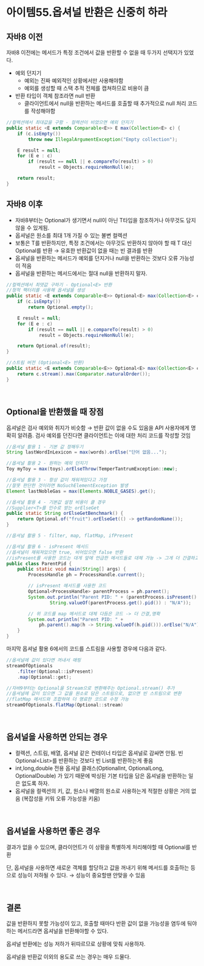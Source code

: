 # 아이템55.옵셔널 반환은 신중히 하라

## 자바8 이전

자바8 이전에는 메서드가 특정 조건에서 값을 반환할 수 없을 때 두가지 선택지가 있었다.

- 예외 던지기
    - 예외는 진짜 예외적인 상황에서만 사용해야함
    - 예외를 생성할 때 스택 추적 전체를 캡쳐하므로 비용이 큼
- 반환 타입이 객체 참조라면 null 반환
    - 클라이언트에서 null을 반환하는 메서드를 호출할 때 추가적으로 null 처리 코드를 작성해야함

```java
//컬렉션에서 최대값을 구함 - 컬렉션이 비었으면 예외 던지기
public static <E extends Comparable<E>> E max(Collection<E> c) {
    if (c.isEmpty())
        throw new IllegalArgumentException("Empty collection");

    E result = null;
    for (E e : c)
        if (result == null || e.compareTo(result) > 0)
            result = Objects.requireNonNull(e);

    return result;
}
```

 

## 자바8 이후

- 자바8부터는 Optional<T>가 생기면서 null이 아닌 T타입을 참조하거나 아무것도 담지 않을 수 있게됨.
- 옵셔널은 원소를 최대 1개 가질 수 있는 불변 컬렉션
- 보통은 T를 반환하지만, 특정 조건에서는 아무것도 반환하지 않아야 할 때 T 대신 Optional<T>를 반환 → 유효한 반환값이 없을 때는 빈 결과를 반환
- 옵셔널을 반환하는 메서드가 예외를 던지거나 null을 반환하는 것보다 오류 가능성이 적음
- 옵셔널을 반환하는 메서드에서는 절대 null을 반환하지 말자.

```java
//컬렉션에서 최댓값 구하기 - Optional<E> 반환
//정적 팩터리를 사용해 옵셔널을 생성 
public static <E extends Comparable<E>> Optional<E> max(Collection<E> c) {
    if (c.isEmpty())
        return Optional.empty();

    E result = null;
    for (E e : c)
        if (result == null || e.compareTo(result) > 0)
            result = Objects.requireNonNull(e);

    return Optional.of(result);
}
```

```java
//스트림 버전 (Optional<E> 반환)
public static <E extends Comparable<E>> Optional<E> max(Collection<E> c) {
    return c.stream().max(Comparator.naturalOrder());
}
```

<br>

## Optional을 반환했을 때 장점

옵셔널은 검사 예외와 취지가 비슷함 → 반환 값이 없을 수도 있음을 API 사용자에게 명확히 알려줌. 검사 예외를 던진다면 클라이언트는 이에 대한 처리 코드를 작성할 것임

```java
//옵셔널 활용 1 - 기본 값 정해두기
String lastWordInLexicon = max(words).orElse("단어 없음...");

//옵셔널 활용 2 - 원하는 예외 던지기
Toy myToy = max(toys).orElseThrow(TemperTantrumException::new);

//옵셔널 활용 3 - 항상 값이 채워져있다고 가정 
//잘못 판단한 것이라면 NoSuchElementException 발생
Element lastNobleGas = max(Elements.NOBLE_GASES).get();

//옵셔널 활용 4 - 기본값 설정 비용이 클 경우
//Supplier<T>를 인수로 받는 orElseGet
public static String orElseGetBenchmark() {
    return Optional.of("fruit").orElseGet(() -> getRandomName());
}

//옵셔널 활용 5 - filter, map, flatMap, ifPresent

//옵셔널 활용 6 - isPresent 메서드
//옵셔널이 채워져있으면 true, 비어있으면 false 반환
//isPresent를 사용한 코드는 대게 앞에 언급한 메서드들로 대체 가능 -> 그게 더 간결하고 명확함
public class ParentPid {
    public static void main(String[] args) {
        ProcessHandle ph = ProcessHandle.current();

        // isPresent 메서드를 사용한 코드
        Optional<ProcessHandle> parentProcess = ph.parent();
        System.out.println("Parent PID: " + (parentProcess.isPresent() ?
                String.valueOf(parentProcess.get().pid()) : "N/A"));

        // 위 코드를 map 메서드로 대체 다듬은 코드 -> 더 간결,명확
        System.out.println("Parent PID: " +
            ph.parent().map(h -> String.valueOf(h.pid())).orElse("N/A"));
    }
}
```

마지막 옵셔널 활용 6에서의 코드를 스트림을 사용할 경우에 다음과 같다.

```java
//옵셔널에 값이 있다면 꺼내서 매핑
streamOfOptionals
    .filter(Optional::isPresent)
    .map(Optional::get);

//자바9부터는 Optional을 Stream으로 변환해주는 Optional.stream() 추가
//옵셔널에 값이 있으면 그 값을 원소로 담은 스트림으로, 없으면 빈 스트림으로 변환
//flatMap 메서드와 조합하여 더 명료한 코드로 수정 가능
streamOfOptionals.flatMap(Optional::stream)
```

<br>

## 옵셔널을 사용하면 안되는 경우

- 컬렉션, 스트림, 배열, 옵셔널 같은 컨테이너 타입은 옵셔널로 감싸면 안됨. 빈 Optional<List<T>>를 반환하는 것보다 빈 List<T>를 반환하는게 좋음
- int,long,double 전용 옵셔널 클래스(OptionalInt, OptionalLong, OptionalDouble) 가 있기 때문에 박싱된 기본 타입을 담은 옵셔널을 반환하는 일은 없도록 하자.
- 옵셔널을 컬렉션의 키, 값, 원소나 배열의 원소로 사용하는게 적절한 상황은 거의 없음 (복잡성을 키워 오류 가능성을 키움)

<br>

## 옵셔널을 사용하면 좋은 경우

결과가 없을 수 있으며, 클라이언트가 이 상황을 특별하게 처리해야할 때 Optional<T>를 반환

단, 옵셔널을 사용하면 새로운 객체를 할당하고 값을 꺼내기 위해 메서드를 호출하는 등으로 성능이 저하될 수 있다. → 성능이 중요할땐 안맞을 수 있음

<br>

## 결론

값을 반환하지 못할 가능성이 있고, 호출할 때마다 반환 값이 없을 가능성을 염두에 둬야하는 메서드라면 옵셔널을 반환해야할 수 있다.

옵셔널 반환에는 성능 저하가 뒤따르므로 상황에 맞춰 사용하자.

옵셔널을 반환값 이외의 용도로 쓰는 경우는 매우 드물다.